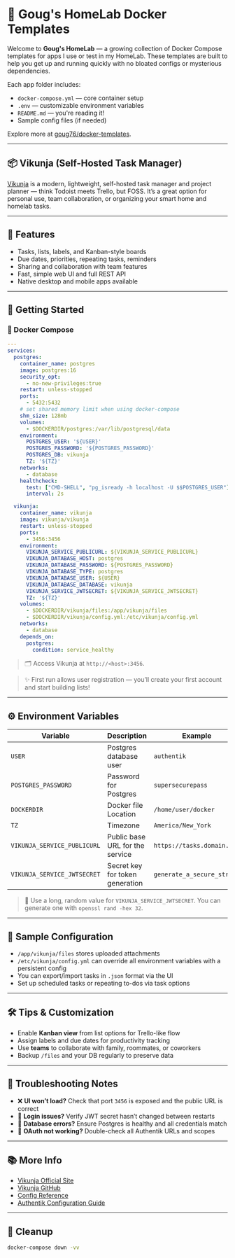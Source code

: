 # 🏡 Goug's HomeLab Docker Templates

Welcome to **Goug's HomeLab** — a growing collection of Docker Compose templates for apps I use or test in my HomeLab. These templates are built to help you get up and running quickly with no bloated configs or mysterious dependencies.

Each app folder includes:

* `docker-compose.yml` — core container setup
* `.env` — customizable environment variables
* `README.md` — you're reading it!
* Sample config files (if needed)

Explore more at [goug76/docker-templates](https://github.com/goug76/docker-templates).

---

## 📦 Vikunja (Self-Hosted Task Manager)

[Vikunja](https://vikunja.io/) is a modern, lightweight, self-hosted task manager and project planner — think Todoist meets Trello, but FOSS. It’s a great option for personal use, team collaboration, or organizing your smart home and homelab tasks.

---

## 🧰 Features

* Tasks, lists, labels, and Kanban-style boards
* Due dates, priorities, repeating tasks, reminders
* Sharing and collaboration with team features
* Fast, simple web UI and full REST API
* Native desktop and mobile apps available

---

## 🚀 Getting Started

### 🐳 Docker Compose

```yaml
---
services:
  postgres:
    container_name: postgres
    image: postgres:16
    security_opt:
      - no-new-privileges:true
    restart: unless-stopped
    ports:
      - 5432:5432
    # set shared memory limit when using docker-compose
    shm_size: 128mb
    volumes: 
      - $DOCKERDIR/postgres:/var/lib/postgresql/data
    environment:
      POSTGRES_USER: '${USER}'
      POSTGRES_PASSWORD: '${POSTGRES_PASSWORD}'
      POSTGRES_DB: vikunja
      TZ: '${TZ}'
    networks:
      - database
    healthcheck:
      test: ["CMD-SHELL", "pg_isready -h localhost -U $$POSTGRES_USER"]
      interval: 2s

  vikunja:
    container_name: vikunja
    image: vikunja/vikunja
    restart: unless-stopped
    ports:
      - 3456:3456
    environment:
      VIKUNJA_SERVICE_PUBLICURL: ${VIKUNJA_SERVICE_PUBLICURL}
      VIKUNJA_DATABASE_HOST: postgres
      VIKUNJA_DATABASE_PASSWORD: ${POSTGRES_PASSWORD}
      VIKUNJA_DATABASE_TYPE: postgres 
      VIKUNJA_DATABASE_USER: ${USER}
      VIKUNJA_DATABASE_DATABASE: vikunja
      VIKUNJA_SERVICE_JWTSECRET: ${VIKUNJA_SERVICE_JWTSECRET}
      TZ: '${TZ}'
    volumes:
      - $DOCKERDIR/vikunja/files:/app/vikunja/files
      - $DOCKERDIR/vikunja/config.yml:/etc/vikunja/config.yml
    networks:
      - database
    depends_on:
      postgres:
        condition: service_healthy
```

> 🗂️ Access Vikunja at `http://<host>:3456`.

> ✨ First run allows user registration — you’ll create your first account and start building lists!

---

## ⚙️ Environment Variables

| Variable | Description | Example |
|----|----|----|
| `USER` | Postgres database user | `authentik` |
| `POSTGRES_PASSWORD` | Password for Postgres | `supersecurepass` |
| `DOCKERDIR` | Docker file Location | `/home/user/docker` |
| `TZ` | Timezone | `America/New_York` |
| `VIKUNJA_SERVICE_PUBLICURL` | Public base URL for the service | `https://tasks.domain.com` |
| `VIKUNJA_SERVICE_JWTSECRET` | Secret key for token generation | `generate_a_secure_string` |

> 🔐 Use a long, random value for `VIKUNJA_SERVICE_JWTSECRET`. You can generate one with `openssl rand -hex 32`.

---

## 🧪 Sample Configuration

* `/app/vikunja/files` stores uploaded attachments
* `/etc/vikunja/config.yml` can override all environment variables with a persistent config
* You can export/import tasks in `.json` format via the UI
* Set up scheduled tasks or repeating to-dos via task options

---

## 🛠️ Tips & Customization

* Enable **Kanban view** from list options for Trello-like flow
* Assign labels and due dates for productivity tracking
* Use **teams** to collaborate with family, roommates, or coworkers
* Backup `/files` and your DB regularly to preserve data

---

## 🧯 Troubleshooting Notes

* ❌ **UI won’t load?** Check that port `3456` is exposed and the public URL is correct
* 🔑 **Login issues?** Verify JWT secret hasn’t changed between restarts
* 🧾 **Database errors?** Ensure Postgres is healthy and all credentials match
* 🔐 **OAuth not working?** Double-check all Authentik URLs and scopes

---

## 📚 More Info

* [Vikunja Official Site](https://vikunja.io/)
* [Vikunja GitHub](https://github.com/go-vikunja/vikunja)
* [Config Reference](https://vikunja.io/docs/config-options/)
* [Authentik Configuration Guide](https://docs.goauthentik.io/integrations/services/vikunja/)

---

## 🧼 Cleanup

```bash
docker-compose down -vv
```
